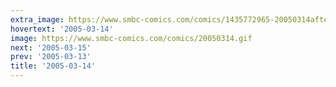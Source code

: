```yaml
---
extra_image: https://www.smbc-comics.com/comics/1435772965-20050314after.png
hovertext: '2005-03-14'
image: https://www.smbc-comics.com/comics/20050314.gif
next: '2005-03-15'
prev: '2005-03-13'
title: '2005-03-14'
---
```

